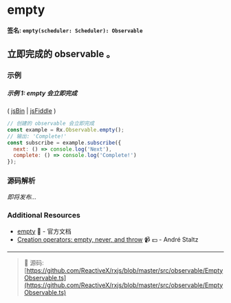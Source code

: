 # empty

#### 签名: `empty(scheduler: Scheduler): Observable`

## 立即完成的 observable 。

### 示例

##### 示例 1: empty 会立即完成

( [jsBin](http://jsbin.com/rodubucaqa/1/edit?js,console) | [jsFiddle](https://jsfiddle.net/btroncone/bz71mzuy/) )

```js
// 创建的 observable 会立即完成
const example = Rx.Observable.empty();
// 输出: 'Complete!'
const subscribe = example.subscribe({
  next: () => console.log('Next'),
  complete: () => console.log('Complete!')
});
```

### 源码解析

*即将发布...*


### Additional Resources
* [empty](http://cn.rx.js.org/class/es6/Observable.js~Observable.html#static-method-empty) :newspaper: - 官方文档
* [Creation operators: empty, never, and throw](https://egghead.io/lessons/rxjs-creation-operators-empty-never-throw?course=rxjs-beyond-the-basics-creating-observables-from-scratch) :video_camera: :dollar: - André Staltz

---
> :file_folder: 源码:  [https://github.com/ReactiveX/rxjs/blob/master/src/observable/EmptyObservable.ts](https://github.com/ReactiveX/rxjs/blob/master/src/observable/EmptyObservable.ts)
